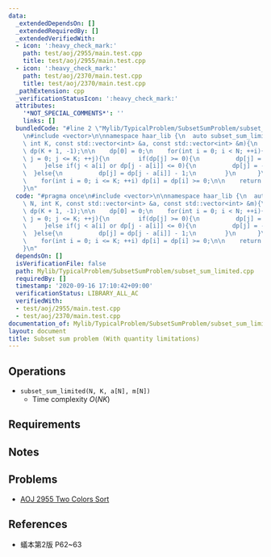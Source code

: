 ```yaml
---
data:
  _extendedDependsOn: []
  _extendedRequiredBy: []
  _extendedVerifiedWith:
  - icon: ':heavy_check_mark:'
    path: test/aoj/2955/main.test.cpp
    title: test/aoj/2955/main.test.cpp
  - icon: ':heavy_check_mark:'
    path: test/aoj/2370/main.test.cpp
    title: test/aoj/2370/main.test.cpp
  _pathExtension: cpp
  _verificationStatusIcon: ':heavy_check_mark:'
  attributes:
    '*NOT_SPECIAL_COMMENTS*': ''
    links: []
  bundledCode: "#line 2 \"Mylib/TypicalProblem/SubsetSumProblem/subset_sum_limited.cpp\"\
    \n#include <vector>\n\nnamespace haar_lib {\n  auto subset_sum_limited(int N,\
    \ int K, const std::vector<int> &a, const std::vector<int> &m){\n    std::vector<int>\
    \ dp(K + 1, -1);\n\n    dp[0] = 0;\n    for(int i = 0; i < N; ++i){\n      for(int\
    \ j = 0; j <= K; ++j){\n        if(dp[j] >= 0){\n          dp[j] = m[i];\n   \
    \     }else if(j < a[i] or dp[j - a[i]] <= 0){\n          dp[j] = -1;\n      \
    \  }else{\n          dp[j] = dp[j - a[i]] - 1;\n        }\n      }\n    }\n\n\
    \    for(int i = 0; i <= K; ++i) dp[i] = dp[i] >= 0;\n\n    return dp;\n  }\n\
    }\n"
  code: "#pragma once\n#include <vector>\n\nnamespace haar_lib {\n  auto subset_sum_limited(int\
    \ N, int K, const std::vector<int> &a, const std::vector<int> &m){\n    std::vector<int>\
    \ dp(K + 1, -1);\n\n    dp[0] = 0;\n    for(int i = 0; i < N; ++i){\n      for(int\
    \ j = 0; j <= K; ++j){\n        if(dp[j] >= 0){\n          dp[j] = m[i];\n   \
    \     }else if(j < a[i] or dp[j - a[i]] <= 0){\n          dp[j] = -1;\n      \
    \  }else{\n          dp[j] = dp[j - a[i]] - 1;\n        }\n      }\n    }\n\n\
    \    for(int i = 0; i <= K; ++i) dp[i] = dp[i] >= 0;\n\n    return dp;\n  }\n\
    }\n"
  dependsOn: []
  isVerificationFile: false
  path: Mylib/TypicalProblem/SubsetSumProblem/subset_sum_limited.cpp
  requiredBy: []
  timestamp: '2020-09-16 17:10:42+09:00'
  verificationStatus: LIBRARY_ALL_AC
  verifiedWith:
  - test/aoj/2955/main.test.cpp
  - test/aoj/2370/main.test.cpp
documentation_of: Mylib/TypicalProblem/SubsetSumProblem/subset_sum_limited.cpp
layout: document
title: Subset sum problem (With quantity limitations)
---
```


## Operations

- `subset_sum_limited(N, K, a[N], m[N])`
	- Time complexity $O(NK)$

## Requirements

## Notes

## Problems

- [AOJ 2955 Two Colors Sort](http://judge.u-aizu.ac.jp/onlinejudge/description.jsp?id=2955)

## References

- 蟻本第2版 P62~63
